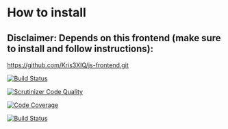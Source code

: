 # How to install

## Disclaimer: Depends on this frontend (make sure to install and follow instructions):

https://github.com/Kris3XIQ/js-frontend.git

[![Build Status](https://travis-ci.com/Kris3XIQ/js-backend.svg?branch=master)](https://travis-ci.com/Kris3XIQ/js-backend)

[![Scrutinizer Code Quality](https://scrutinizer-ci.com/g/Kris3XIQ/js-backend/badges/quality-score.png?b=master)](https://scrutinizer-ci.com/g/Kris3XIQ/js-backend/?branch=master)

[![Code Coverage](https://scrutinizer-ci.com/g/Kris3XIQ/js-backend/badges/coverage.png?b=master)](https://scrutinizer-ci.com/g/Kris3XIQ/js-backend/?branch=master)

[![Build Status](https://scrutinizer-ci.com/g/Kris3XIQ/js-backend/badges/build.png?b=master)](https://scrutinizer-ci.com/g/Kris3XIQ/js-backend/build-status/master)
